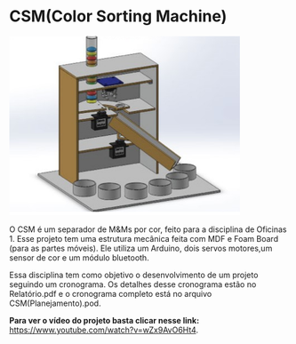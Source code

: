 # CSM(Color Sorting Machine)
<p align="center">
 
![CSM](https://github.com/EnzoTT/CSM-Color-Sorting-Machine-/blob/main/CSM.PNG)

O CSM é um separador de M&amp;Ms por cor, feito para a disciplina de Oficinas 1. Esse projeto tem uma estrutura mecânica feita com MDF e Foam Board (para as partes móveis). Ele utiliza um Arduino, dois servos motores,um sensor de cor e um módulo bluetooth. 
 
 Essa disciplina tem como objetivo o desenvolvimento de um projeto seguindo um cronograma. Os detalhes desse cronograma estão no Relatório.pdf e o cronograma completo está no arquivo CSM(Planejamento).pod.
 
**Para ver o vídeo do projeto basta clicar nesse link:** https://www.youtube.com/watch?v=wZx9AvO6Ht4.

